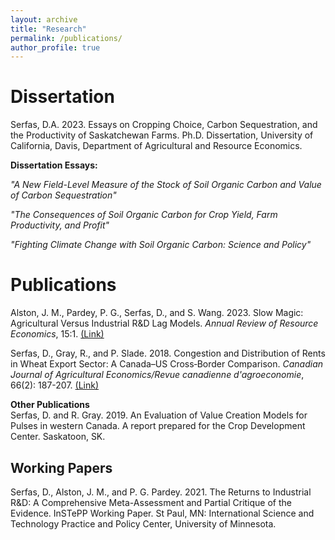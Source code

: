 ```yaml
---
layout: archive
title: "Research"
permalink: /publications/
author_profile: true
---
```


Dissertation 
======

Serfas, D.A. 2023. Essays on Cropping Choice, Carbon Sequestration, and the Productivity of Saskatchewan Farms. Ph.D. Dissertation, University of California, Davis, Department of Agricultural and	Resource Economics.

**Dissertation Essays:**

*"A New Field-Level Measure of the Stock of Soil Organic Carbon and Value of Carbon Sequestration"*

*"The Consequences of Soil Organic Carbon for Crop Yield, Farm Productivity, and Profit"*

*"Fighting Climate Change with Soil Organic Carbon: Science and Policy"*


Publications
======

Alston, J. M., Pardey, P. G., Serfas, D., and S. Wang. 2023. Slow Magic: Agricultural Versus Industrial R&D Lag Models. *Annual Review of Resource Economics*, 15:1. [(Link)](https://www.annualreviews.org/doi/pdf/10.1146/annurev-resource-111820-034312)

Serfas, D., Gray, R., and P. Slade. 2018. Congestion and Distribution of Rents in Wheat Export Sector: A Canada–US Cross‐Border Comparison. *Canadian Journal of Agricultural Economics/Revue canadienne d'agroeconomie*, 66(2): 187-207. [(Link)](https://onlinelibrary.wiley.com/doi/pdf/10.1111/cjag.12171)

**Other Publications** <br />
Serfas, D. and R. Gray. 2019. An Evaluation of Value Creation Models for Pulses in western Canada. A report prepared for the Crop Development Center. Saskatoon, SK.

Working Papers
------

Serfas, D., Alston, J. M., and P. G. Pardey. 2021. The Returns to Industrial R&D: A Comprehensive Meta-Assessment and Partial Critique of the Evidence. InSTePP Working Paper. St Paul, MN: International Science and Technology Practice and Policy Center, University of Minnesota.


